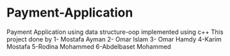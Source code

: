 # Payment-Application
Payment Application using data structure-oop implemented using c++ 
 This project done by
1- Mostafa Ayman 
2- Omar Islam
3- Omar Hamdy
4-Karim Mostafa
5-Rodina Mohammed 
6-Abdelbaset Mohammed
